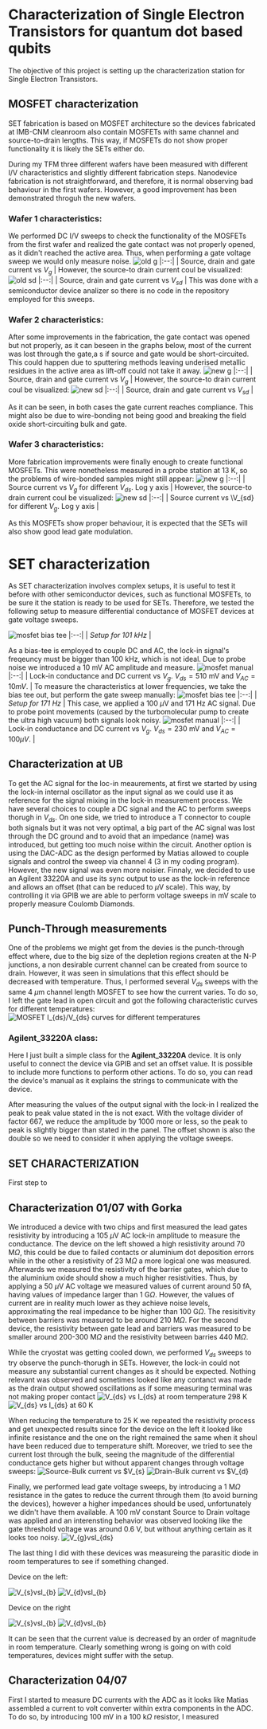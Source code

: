 # Characterization of Single Electron Transistors for quantum dot based qubits

The objective of this project is setting up the characterization station for Single Electron Transistors. 

## MOSFET characterization
SET fabrication is based on MOSFET architecture so the devices fabricated at IMB-CNM cleanroom also contain MOSFETs with same channel and source-to-drain lengths. This way, if MOSFETs do not show proper functionality it is likely the SETs either do. 

During my TFM three different wafers have been measured with different I/V characteristics and slightly different fabrication steps. Nanodevice fabrication is not straightforward, and therefore, it is normal observing bad behaviour in the first wafers. However, a good improvement has been demonstrated throguh the new wafers.

### Wafer 1 characteristics:

We performed DC I/V sweeps to check the functionality of the MOSFETs from the first wafer and realized the gate contact was not properly opened, as it didn't reached the active area. Thus, when performing a gate voltage sweep we would only measure noise.
![old g](./images/oldg.png)
|:--:|
| Source, drain and gate current vs $V_{g}$ |
However, the source-to drain current coul be visualized:
![old sd](./images/oldsd.png)
|:--:|
| Source, drain and gate current vs $V_{sd}$ |
This was done with a semiconductor device analizer so there is no code in the repository employed for this sweeps.

### Wafer 2 characteristics:
After some improvements in the fabrication, the gate contact was opened but not properly, as it can beseen in the graphs below, most of the current was lost through the gate,a s if source and gate would be short-circuited. This could happen due to sputtering methods leaving underised metallic residues in the active area as lift-off could not take it away.
![new g](./images/newg.png)
|:--:|
| Source, drain and gate current vs $V_{g}$ |
However, the source-to drain current coul be visualized:
![new sd](./images/newsd.png)
|:--:|
| Source, drain and gate current vs $V_{sd}$ |

As it can be seen, in both cases the gate current reaches compliance. This might also be due to wire-bonding not being good and breaking the field oxide short-circuiting bulk and gate.
### Wafer 3 characteristics:
More fabrication improvements were finally enough to create functional MOSFETs. This were nonetheless measured in a probe station at 13 K, so the problems of wire-bonded samples might still appear:
![new g](./images/dc_gate_sweep_13K.png)
|:--:|
| Source current vs $V_{g}$ for different $V_{ds}$. Log y axis |
However, the source-to drain current coul be visualized:
![new sd](./images/dc_sourcedrain_sweep_13K.png)
|:--:|
| Source current vs \V_{sd} for different $V_{g}$.  Log y axis |

As this MOSFETs show proper behaviour, it is expected that the SETs will also show good lead gate modulation.

# SET characterization
As SET characterization involves complex setups, it is useful to test it before with other semiconductor devices, such as functional MOSFETs, to be sure it the station is ready to be used for SETs. Therefore, we tested the following setup to measure differential conductance of MOSFET devices at gate voltage sweeps.

![mosfet bias tee](./images/mosfet_lockin_biastee.png)
|:--:|
| *Setup for 101 kHz* |

As a bias-tee is employed to couple DC and AC, the lock-in signal's freqeuncy must be bigger than 100 kHz, which is not ideal. Due to probe noise we introduced a 10 mV AC amplitude and measure.
![mosfet manual](./images/lockin.png)
|:--:|
| Lock-in conductance and DC current vs $V_{g}$. $V_{ds}=510$ mV and $V_{AC}=10 mV$. |
To measure the characteristics at lower frequencies, we take the bias tee out, but perform the gate sweep manually:
![mosfet bias tee](./images/mosfet_lockin.png)
|:--:|
| *Setup for 171 Hz* |
This case, we applied a 100 $\mu\text{V}$ and 171 Hz AC signal. Due to probe point movements (caused by the turbomolecular pump to create the ultra high vacuum) both signals look noisy.
![mosfet manual](./images/manual_13k_50mVsteps_210Vds.png)
|:--:|
| Lock-in conductance and DC current vs $V_{g}$. $V_{ds}=230$ mV and $V_{AC}=100 \mu V$. |


## Characterization at UB

To get the AC signal for the loc-in meaurements, at first we started by using the lock-in internal oscillator as the input signal as we could use it as reference for the signal mixing in the lock-in measurement process. We have several choices to couple a DC signal and the AC to perform sweeps thorugh in $V_{ds}$. On one side, we tried to introduce a T connector to couple both signals but it was not very optimal, a big part of the AC signal was lost through the DC ground and to avoid that an impedance (name) was introduced, but getting too much noise within the circuit. Another option is using the DAC-ADC as the design performed by Matias allowed to couple signals and control the sweep via channel 4 (3 in my coding program). However, the new signal was even more noisier. Finnaly, we decided to use an Agilent 33220A and use its sync output to use as the lock-in reference and allows an offset (that can be reduced to $\mu\text{V}$ scale). This way, by controlling it via GPIB we are able to perform voltage sweeps in mV scale to properly measure Coulomb Diamonds. 

## Punch-Through measurements

One of the problems we might get from the devies is the punch-through effect where, due to the big size of the depletion regions createn at the N-P junctions, a non desirable current channel can be created from source to drain. However, it was seen in simulations that this effect should be decreased with temperature. Thus, I performed several $V_{ds}$ sweeps with the same 4 $\mu\text{m}$ channel length MOSFET to see how the current varies. To do so, I left the gate lead in open circuit and got the following characteristic curves for different temperatures:
![MOSFET $I_{ds}$/$V_{ds}$ curves for different temperatures](./images/sweep_4micra.png)


### Agilent_33220A class:
Here I just built a simple class for the **Agilent_33220A** device. It is only useful to connect the device via GPIB and set an offset value. It is possible to include more functions to perform other actions. To do so, you can read the device's manual as it explains the strings to communicate with the device.

After measuring the values of the output signal with the lock-in I realized the peak to peak value stated in the is not exact. With the voltage divider of factor 667, we reduce the amplitude by 1000 more or less, so the peak to peak is slightly bigger than stated in the panel. The offset shown is also the double so we need to consider it when applying the voltage sweeps.

## SET CHARACTERIZATION

First step to 

## Characterization 01/07 with Gorka

We introduced a device with two chips and first measured the lead gates resistivity by introducing a 105 $\mu$V AC lock-in amplitude to measure the conductance. The device on the left showed a high resistivity around 70 $\text{M}\Omega$, this could be due to failed contacts or aluminium dot deposition errors while in the other a resistivity of 23 $\text{M}\Omega$ a more logical one was measured. Afterwards we measured the resistivity of the barrier gates, which due to the aluminium oxide should show a much higher resistivities. Thus, by applying a 50 $\mu\text{V}$ AC voltage we measured values of current around 50 fA, having values of impedance larger than 1 G$\Omega$. However, the values of current are in reality much lower as they achieve noise levels, approximating the real impedance to be higher than 100 $\text{G}\Omega$. The resisitivity between barriers was measured to be around 210 $\text{M}\Omega$. For the second device, the resistivity between gate lead and barriers was measured to be smaller around 200-300 $\text{M}\Omega$ and the resistivity between barries 440 $\text{M}\Omega$. 

While the cryostat was getting cooled down, we performed $V_{ds}$ sweeps to try observe the punch-thorugh in SETs. However, the lock-in could not measure any substantial current changes as it should be expected. Nothing relevant was observed and sometimes looked like any contanct was made as the drain output showed oscillations as if some measuring terminal was not making proper contact
![$V_{ds}$ vs $I_{ds}$ at room temperature 298 K](./images/punch_through.png)
![$V_{ds}$ vs $I_{ds}$ at 60 K](./images/punch_through_60K.png)

When reducing the temperature to 25 K we repeated the resistivity process and get unexpected results since for the device on the left it looked like infinite resistance and the one on the right remained the same when it shoul have been reduced due to temperature shift. Moreover, we tried to see the current lost through the bulk, seeing the magnitude of the differential conductance gets higher but without apparent changes through voltage sweeps:
![Source-Bulk current vs $V_{s}](./images/source_bulka.png)
![Drain-Bulk current vs $V_{d}](./images/drain_bulka.png)

Finally, we performed lead gate voltage sweeps, by introducing a 1 $\text{M}\Omega$ resistance in the gates to reduce the current through them (to avoid burning the devices), however a higher impedances should be used, unfortunately we didn't have them available. A 100 mV constant Source to Drain voltage was applied and an interensting behavior was observed looking like the gate threshold voltage was around 0.6 V, but without anything certain as it looks too noisy.
![$V_{g}vs$I_{ds}](./images/gate_Vds100mV.png)

The last thing I did with these devices was measureing the parasitic diode in room temperatures to see if something changed.

Device on the left:

![$V_{s}vs$I_{b}](./images/left_sourcebulk_298k.png)
![$V_{d}vs$I_{b}](./images/left_drainbulk_298k.png)

Device on the right

![$V_{s}vs$I_{b}](./images/right_sourcebulk_298k.png)
![$V_{d}vs$I_{b}](./images/right_drainbulk_298k.png)

It can be seen that the current value is decreased by an order of magnitude in room temperature. Clearly something wrong is going on with cold temperatures, devices might suffer with the setup.

## Characterization 04/07

First I started to measure DC currents with the ADC as it looks like Matias assembled a current to volt converter within extra components in the ADC. To do so, by introducing 100 mV in a 100 $\text{k}\Omega$ resistor, I measured